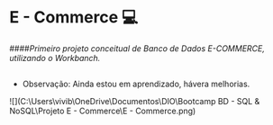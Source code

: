 # E - Commerce :computer:



####*Primeiro projeto conceitual de Banco de Dados E-COMMERCE, utilizando o Workbanch.*

## 

- Observação: Ainda estou em aprendizado, hávera melhorias.

![](C:\Users\vivib\OneDrive\Documentos\DIO\Bootcamp BD - SQL & NoSQL\Projeto E - Commerce\E - Commerce.png)